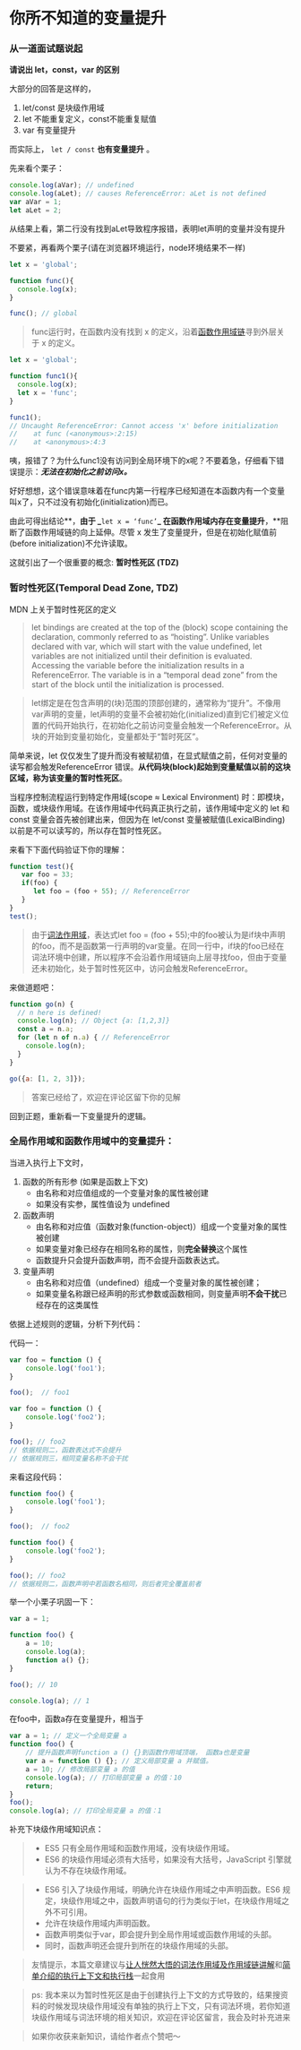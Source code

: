 # 你所不知道的变量提升

### 从一道面试题说起

**请说出 let，const，var 的区别**

大部分的回答是这样的，

1. let/const 是块级作用域
2. let 不能重复定义，const不能重复赋值
3. var 有变量提升

而实际上， `let / const` **也有变量提升** 。

先来看个栗子：

```javascript
console.log(aVar); // undefined
console.log(aLet); // causes ReferenceError: aLet is not defined
var aVar = 1;
let aLet = 2;
```

从结果上看，第二行没有找到aLet导致程序报错，表明let声明的变量并没有提升

不要紧，再看两个栗子\(请在浏览器环境运行，node环境结果不一样\)

```javascript
let x = 'global';

function func(){
  console.log(x);
}

func(); // global
```

> func运行时，在函数内没有找到 x 的定义，沿着[函数作用域链](https://juejin.im/post/5eae96066fb9a043867d4dd0)寻到外层关于 x 的定义。

```javascript
let x = 'global';

function func1(){
  console.log(x);
  let x = 'func';
}

func1();
// Uncaught ReferenceError: Cannot access 'x' before initialization
//    at func (<anonymous>:2:15)
//    at <anonymous>:4:3
```

咦，报错了？为什么func1没有访问到全局环境下的x呢？不要着急，仔细看下错误提示：_**无法在初始化之前访问x。**_

好好想想，这个错误意味着在func内第一行程序已经知道在本函数内有一个变量叫x了，只不过没有初始化\(initialization\)而已。

由此可得出结论**，**由于 _**`let x = ‘func’`**_ 在函数作用域内存在变量提升**，**阻断了函数作用域链的向上延伸。尽管 x 发生了变量提升，但是在初始化赋值前\(before initialization\)不允许读取。

这就引出了一个很重要的概念: **暂时性死区 \(TDZ\)**

### 暂时性死区\(**Temporal Dead Zone,** TDZ\) 

MDN 上关于暂时性死区的定义

> let bindings are created at the top of the \(block\) scope containing the declaration, commonly referred to as “hoisting”. Unlike variables declared with var, which will start with the value undefined, let variables are not initialized until their definition is evaluated. Accessing the variable before the initialization results in a ReferenceError. The variable is in a “temporal dead zone” from the start of the block until the initialization is processed.

> let绑定是在包含声明的\(块\)范围的顶部创建的，通常称为“提升”。不像用var声明的变量，let声明的变量不会被初始化\(initialized\)直到它们被定义位置的代码开始执行，在初始化之前访问变量会触发一个ReferenceError。从块的开始到变量初始化，变量都处于“暂时死区”。

简单来说，let 仅仅发生了提升而没有被赋初值，在显式赋值之前，任何对变量的读写都会触发ReferenceError 错误。**从代码块\(block\)起始到变量赋值以前的这块区域，称为该变量的暂时性死区**。

当程序控制流程运行到特定作用域\(scope ≈ Lexical Environment\) 时：即模块，函数，或块级作用域。在该作用域中代码真正执行之前，该作用域中定义的 let 和 const 变量会首先被创建出来，但因为在 let/const 变量被赋值\(LexicalBinding\)以前是不可以读写的，所以存在暂时性死区。

来看下下面代码验证下你的理解：

```javascript
function test(){
   var foo = 33;
   if(foo) {
      let foo = (foo + 55); // ReferenceError
   }
}
test();
```

> 由于[词法作用域](https://juejin.im/post/5eae96066fb9a043867d4dd0)，表达式let foo = \(foo + 55\);中的foo被认为是if块中声明的foo，而不是函数第一行声明的var变量。在同一行中，if块的foo已经在词法环境中创建，所以程序不会沿着作用域链向上层寻找foo，但由于变量还未初始化，处于暂时性死区中，访问会触发ReferenceError。

来做道题吧：

```javascript
function go(n) {
  // n here is defined!
  console.log(n); // Object {a: [1,2,3]}
  const a = n.a;
  for (let n of n.a) { // ReferenceError
    console.log(n);
  }
}

go({a: [1, 2, 3]});
```

> 答案已经给了，欢迎在评论区留下你的见解



回到正题，重新看一下变量提升的逻辑。

### 全局作用域和函数作用域中的变量提升：

当进入执行上下文时，

1. 函数的所有形参 \(如果是函数上下文\)
   * 由名称和对应值组成的一个变量对象的属性被创建
   * 如果没有实参，属性值设为 undefined
2. 函数声明
   * 由名称和对应值（函数对象\(function-object\)）组成一个变量对象的属性被创建
   * 如果变量对象已经存在相同名称的属性，则**完全替换**这个属性
   * 函数提升只会提升函数声明，而不会提升函数表达式。
3. 变量声明
   * 由名称和对应值（undefined）组成一个变量对象的属性被创建；
   * 如果变量名称跟已经声明的形式参数或函数相同，则变量声明**不会干扰**已经存在的这类属性

依据上述规则的逻辑，分析下列代码：

代码一：

```javascript
var foo = function () {
    console.log('foo1');
}

foo();  // foo1

var foo = function () {
    console.log('foo2');
}

foo(); // foo2
// 依据规则二，函数表达式不会提升
// 依据规则三，相同变量名称不会干扰
```

来看这段代码：

```javascript
function foo() {
    console.log('foo1');
}

foo();  // foo2

function foo() {
    console.log('foo2');
}

foo(); // foo2
// 依据规则二，函数声明中若函数名相同，则后者完全覆盖前者
```

举一个小栗子巩固一下：

```javascript
var a = 1;

function foo() {
    a = 10;
    console.log(a);     
    function a() {};
}

foo(); // 10

console.log(a); // 1
```

在foo中，函数a存在变量提升，相当于

```javascript
var a = 1; // 定义一个全局变量 a
function foo() {
    // 提升函数声明function a () {}到函数作用域顶端， 函数a也是变量
    var a = function () {}; // 定义局部变量 a 并赋值。
    a = 10; // 修改局部变量 a 的值
    console.log(a); // 打印局部变量 a 的值：10
    return;
}
foo();
console.log(a); // 打印全局变量 a 的值：1
```

补充下块级作用域知识点：

> * ES5 只有全局作用域和函数作用域，没有块级作用域。
> * ES6 的块级作用域必须有大括号，如果没有大括号，JavaScript 引擎就认为不存在块级作用域。

> * ES6 引入了块级作用域，明确允许在块级作用域之中声明函数。ES6 规定，块级作用域之中，函数声明语句的行为类似于let，在块级作用域之外不可引用。
> * 允许在块级作用域内声明函数。
> * 函数声明类似于var，即会提升到全局作用域或函数作用域的头部。
> * 同时，函数声明还会提升到所在的块级作用域的头部。

> 友情提示，本篇文章建议与[让人恍然大悟的词法作用域及作用域链讲解](https://juejin.im/post/5eae96066fb9a043867d4dd0)和[简单介绍的执行上下文和执行栈](https://juejin.im/post/5eaf8ae05188256d9c259f17)一起食用

> ps: 我本来以为暂时性死区是由于创建执行上下文的方式导致的，结果搜资料的时候发现块级作用域没有单独的执行上下文，只有词法环境，若你知道块级作用域与词法环境的相关知识，欢迎在评论区留言，我会及时补充进来

> 如果你收获来新知识，请给作者点个赞吧～

